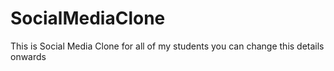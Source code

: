 # SocialMediaClone
This is Social Media Clone for all of my students you can change this details onwards
